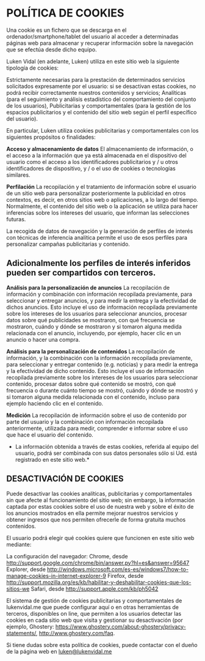 # POLÍTICA DE COOKIES
Una cookie es un fichero que se descarga en el ordenador/smartphone/tablet del usuario al acceder a determinadas páginas web para almacenar y recuperar información sobre la navegación que se efectúa desde dicho equipo.

Luken Vidal (en adelante, Luken) utiliza en este sitio web la siguiente tipología de cookies:

Estrictamente necesarias para la prestación de determinados servicios solicitados expresamente por el usuario: si se desactivan estas cookies, no podrá recibir correctamente nuestros contenidos y servicios;
Analíticas (para el seguimiento y análisis estadístico del comportamiento del conjunto de los usuarios),
Publicitarias y comportamentales (para la gestión de los espacios publicitarios y el contenido del sitio web según el perfil específico del usuario).

En particular, Luken utiliza cookies publicitarias y comportamentales con los siguientes propósitos o finalidades:

**Acceso y almacenamiento de datos**
El almacenamiento de información, o el acceso a la información que ya está almacenada en el dispositivo del usuario como el acceso a los identificadores publicitarios y / u otros identificadores de dispositivo, y / o el uso de cookies o tecnologías similares.

**Perfilación**
La recopilación y el tratamiento de información sobre el usuario de un sitio web para personalizar posteriormente la publicidad en otros contextos, es decir, en otros sitios web o aplicaciones, a lo largo del tiempo. Normalmente, el contenido del sitio web o la aplicación se utiliza para hacer inferencias sobre los intereses del usuario, que informan las selecciones futuras.

La recogida de datos de navegación y la generación de perfiles de interés con técnicas de inferencia analítica permite el uso de esos perfiles para personalizar campañas publicitarias y contenido.

## Adicionalmente los perfiles de interés inferidos pueden ser compartidos con terceros.

**Análisis para la personalización de anuncios**
La recopilación de información y combinación con información recopilada previamente, para seleccionar y entregar anuncios, y para medir la entrega y la efectividad de dichos anuncios. Esto incluye el uso de información recopilada previamente sobre los intereses de los usuarios para seleccionar anuncios, procesar datos sobre qué publicidades se mostraron, con qué frecuencia se mostraron, cuándo y dónde se mostraron y si tomaron alguna medida relacionada con el anuncio, incluyendo, por ejemplo, hacer clic en un anuncio o hacer una compra.

**Análisis para la personalización de contenidos**
La recopilación de información, y la combinación con la información recopilada previamente, para seleccionar y entregar contenido (e.g. noticias) y para medir la entrega y la efectividad de dicho contenido. Esto incluye el uso de información recopilada previamente sobre los intereses de los usuarios para seleccionar contenido, procesar datos sobre qué contenido se mostró, con qué frecuencia o durante cuánto tiempo se mostró, cuándo y dónde se mostró y si tomaron alguna medida relacionada con el contenido, incluso para ejemplo haciendo clic en el contenido.

**Medición**
La recopilación de información sobre el uso de contenido por parte del usuario y la combinación con información recopilada anteriormente, utilizada para medir, comprender e informar sobre el uso que hace el usuario del contenido.

* La información obtenida a través de estas cookies, referida al equipo del usuario, podrá ser combinada con sus datos personales sólo si Ud. está registrado en este sitio web.*

## DESACTIVACIÓN DE COOKIES
Puede desactivar las cookies analíticas, publicitarias y comportamentales sin que afecte al funcionamiento del sitio web; sin embargo, la información captada por estas cookies sobre el uso de nuestra web y sobre el éxito de los anuncios mostrados en ella permite mejorar nuestros servicios y obtener ingresos que nos permiten ofrecerle de forma gratuita muchos contenidos.

El usuario podrá elegir qué cookies quiere que funcionen en este sitio web mediante:

La configuración del navegador:
Chrome, desde http://support.google.com/chrome/bin/answer.py?hl=es&answer=95647
Explorer, desde http://windows.microsoft.com/es-es/windows7/how-to-manage-cookies-in-internet-explorer-9
Firefox, desde http://support.mozilla.org/es/kb/habilitar-y-deshabilitar-cookies-que-los-sitios-we
Safari, desde http://support.apple.com/kb/ph5042

El sistema de gestión de cookies publicitarias y comportamentales de lukenvidal.me que puede configurar aquí o en otras herramientas de terceros, disponibles on line, que permiten a los usuarios detectar las cookies en cada sitio web que visita y gestionar su desactivación (por ejemplo, Ghostery: https://www.ghostery.com/about-ghostery/privacy-statements/, http://www.ghostery.com/faq.

Si tiene dudas sobre esta política de cookies, puede contactar con el dueño de la página web en luken@lukenvidal.me
